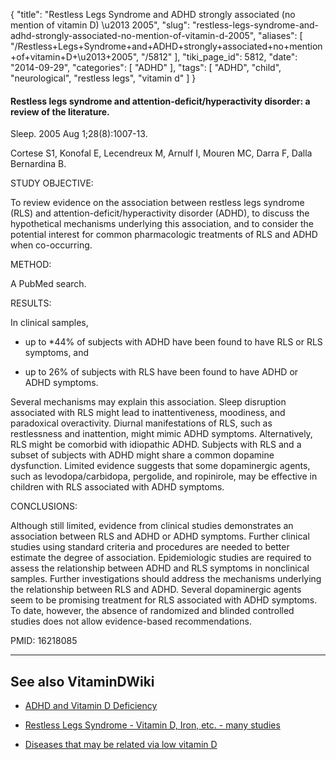 {
    "title": "Restless Legs Syndrome and ADHD strongly associated (no mention of vitamin D) \u2013 2005",
    "slug": "restless-legs-syndrome-and-adhd-strongly-associated-no-mention-of-vitamin-d-2005",
    "aliases": [
        "/Restless+Legs+Syndrome+and+ADHD+strongly+associated+no+mention+of+vitamin+D+\u2013+2005",
        "/5812"
    ],
    "tiki_page_id": 5812,
    "date": "2014-09-29",
    "categories": [
        "ADHD"
    ],
    "tags": [
        "ADHD",
        "child",
        "neurological",
        "restless legs",
        "vitamin d"
    ]
}


#### Restless legs syndrome and attention-deficit/hyperactivity disorder: a review of the literature.

Sleep. 2005 Aug 1;28(8):1007-13.

Cortese S1, Konofal E, Lecendreux M, Arnulf I, Mouren MC, Darra F, Dalla Bernardina B.

STUDY OBJECTIVE:

To review evidence on the association between restless legs syndrome (RLS) and attention-deficit/hyperactivity disorder (ADHD), to discuss the hypothetical mechanisms underlying this association, and to consider the potential interest for common pharmacologic treatments of RLS and ADHD when co-occurring.

METHOD:

A PubMed search.

RESULTS:

In clinical samples, 

* up to *44% of subjects with ADHD have been found to have RLS or RLS symptoms, and 

* up to 26% of subjects with RLS have been found to have ADHD or ADHD symptoms. 

Several mechanisms may explain this association. Sleep disruption associated with RLS might lead to inattentiveness, moodiness, and paradoxical overactivity. Diurnal manifestations of RLS, such as restlessness and inattention, might mimic ADHD symptoms. Alternatively, RLS might be comorbid with idiopathic ADHD. Subjects with RLS and a subset of subjects with ADHD might share a common dopamine dysfunction. Limited evidence suggests that some dopaminergic agents, such as levodopa/carbidopa, pergolide, and ropinirole, may be effective in children with RLS associated with ADHD symptoms.

CONCLUSIONS:

Although still limited, evidence from clinical studies demonstrates an association between RLS and ADHD or ADHD symptoms. Further clinical studies using standard criteria and procedures are needed to better estimate the degree of association. Epidemiologic studies are required to assess the relationship between ADHD and RLS symptoms in nonclinical samples. Further investigations should address the mechanisms underlying the relationship between RLS and ADHD. Several dopaminergic agents seem to be promising treatment for RLS associated with ADHD symptoms. To date, however, the absence of randomized and blinded controlled studies does not allow evidence-based recommendations.

PMID: 16218085

---

## See also VitaminDWiki

* [ADHD and Vitamin D Deficiency](/posts/adhd-and-vitamin-d-deficiency)

* [Restless Legs Syndrome - Vitamin D, Iron, etc. - many studies](/posts/restless-legs-syndrome-vitamin-d-iron-etc-many-studies)

* [Diseases that may be related via low vitamin D](/posts/diseases-that-may-be-related-via-low-vitamin-d)